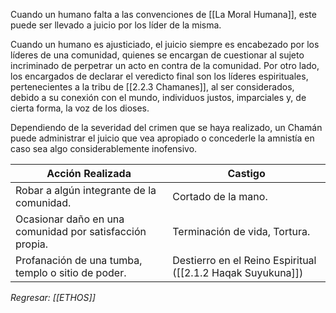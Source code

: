 Cuando un humano falta a las convenciones de [[La Moral Humana]], este puede ser llevado a juicio por los líder de la misma. 

Cuando un humano es ajusticiado, el juicio siempre es encabezado por los líderes de una comunidad, quienes se encargan de cuestionar al sujeto incriminado de perpetrar un acto en contra de la comunidad. Por otro lado, los encargados de declarar el veredicto final son los líderes espirituales, pertenecientes a la tribu de [[2.2.3 Chamanes]], al ser considerados, debido a su conexión con el mundo, individuos justos, imparciales y, de cierta forma, la voz de los dioses.

Dependiendo de la severidad del crimen que se haya realizado, un Chamán puede administrar el juicio que vea apropiado o concederle la amnistía en caso sea algo considerablemente inofensivo.

| Acción Realizada                                         | Castigo                                                     |
| -------------------------------------------------------- | ----------------------------------------------------------- |
| Robar a algún integrante de la comunidad.                | Cortado de la mano.                                         |
| Ocasionar daño en una comunidad por satisfacción propia. | Terminación de vida, Tortura.                               |
| Profanación de una tumba, templo o sitio de poder.       | Destierro en el Reino Espiritual ([[2.1.2 Haqak Suyukuna]]) |

*Regresar: [[ETHOS]]*